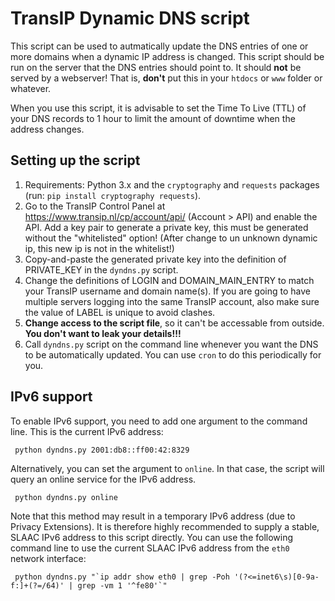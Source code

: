 # TransIP Dynamic DNS script
This script can be used to autmatically update the DNS entries of one or more domains when a dynamic IP address
is changed. This script should be run on the server that the DNS entries should point to. It should **not** be served
by a webserver! That is, **don't** put this in your `htdocs` or `www` folder or whatever.

When you use this script, it is advisable to set the Time To Live (TTL) of your DNS records to 1 hour to limit the
amount of downtime when the address changes.


## Setting up the script
1. Requirements: Python 3.x and the `cryptography` and `requests` packages (run: `pip install cryptography requests`).
2. Go to the TransIP Control Panel at https://www.transip.nl/cp/account/api/ (Account > API) and enable
   the API. Add a key pair to generate a private key, this must be generated without the "whitelisted" option!
   (After change to un unknown dynamic ip, this new ip is not in the whitelist!)
3. Copy-and-paste the generated private key into the definition of PRIVATE_KEY in the `dyndns.py` script.
4. Change the definitions of LOGIN and DOMAIN_MAIN_ENTRY to match your TransIP username and domain name(s).
   If you are going to have multiple servers logging into the same TransIP account, also make sure the value
   of LABEL is unique to avoid clashes.
5. **Change access to the script file**, so it can't be accessable from outside. **You don't want to leak your details!!!**
6. Call `dyndns.py` script on the command line whenever you want the DNS to be automatically updated. You can use
   `cron` to do this periodically for you.


## IPv6 support
To enable IPv6 support, you need to add one argument to the command line. This is the current IPv6 address:

     python dyndns.py 2001:db8::ff00:42:8329

Alternatively, you can set the argument to `online`. In that case, the script will query an online service for the IPv6
address.

     python dyndns.py online

Note that this method may result in a temporary IPv6 address (due to Privacy Extensions). It is therefore highly
recommended to supply a stable, SLAAC IPv6 address to this script directly. You can use the following command line to
use the current SLAAC IPv6 address from the `eth0` network interface:

     python dyndns.py "`ip addr show eth0 | grep -Poh '(?<=inet6\s)[0-9a-f:]+(?=/64)' | grep -vm 1 '^fe80'`"
